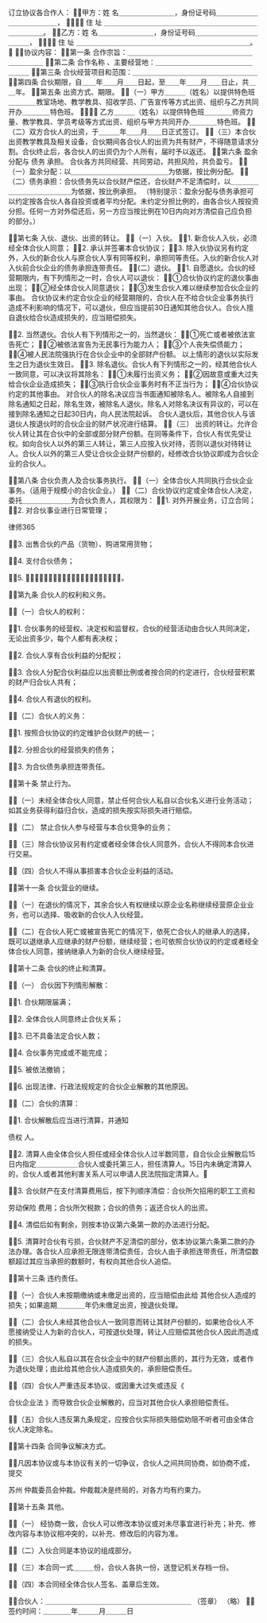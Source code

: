 
 订立协议各合作人： 
甲方：姓 名＿＿＿＿＿＿＿＿，身份证号码＿＿＿＿＿＿＿＿＿＿＿＿＿， 
 住 址 ＿＿＿＿＿＿＿＿＿＿＿＿＿＿＿＿＿＿＿＿＿＿＿＿＿＿＿。 
乙方：姓 名＿＿＿＿＿＿＿＿，身份证号码＿＿＿＿＿＿＿＿＿＿＿＿， 
 住 址 ＿＿＿＿＿＿＿＿＿＿＿＿＿＿＿＿＿＿＿＿＿＿＿＿＿。 
 
协议内容： 
第一条 合作宗旨：＿＿＿＿＿＿＿＿＿＿＿＿＿＿＿＿＿＿＿＿＿＿＿ 
第二条 合作名称 、主要经营地：＿＿＿＿＿＿＿＿＿＿＿＿＿＿＿＿＿ 
第三条 合伙经营项目和范围：＿＿＿＿＿＿＿＿＿＿＿＿＿＿＿＿＿＿ 
第四条 合伙期限，自＿＿年＿＿月＿＿日起，至＿＿年＿＿月＿＿日止，共＿＿年。 
第五条 出资方式、期限。 
（一）甲方＿＿＿（姓名）以提供特色班＿＿＿＿教室场地、教学教具、招收学员、广告宣传等方式出资、组织与乙方共同开办＿＿＿＿特色班。 
 乙方＿＿＿（姓名）以提供特色班＿＿＿＿师资力量、教学教具、学员考级等方式出资、组织与甲方共同开办＿＿＿＿特色班。 
（二）双方合伙人的出资，于＿＿＿年＿＿月＿＿日正式签订。 
（三）本合伙出资教学教具及相关设备，合伙期间各合伙人的出资为共有财产，不得随意请求分割。合伙终止后，各合伙人的出资仍为个人所有，届时予以返还。 
第六条 盈余分配与
债务
承担。 合伙各方共同经营、共同劳动，共担风险，共负盈亏。 
（一）盈余分配：以＿＿＿＿＿＿＿＿＿＿＿＿＿＿为依据，按比例分配。 
（二）债务承担：合伙债务先以合伙财产偿还，合伙财产不足清偿时，以＿＿＿＿＿＿＿＿＿＿＿＿＿为依据，按比例承担。 
（特别提示：盈余分配与债务承担可以约定按各合伙人各自投资或者平均分配。未约定分担比例的，由各合伙人按投资分担。任何一方对外偿还后，另一方应当按比例在10日内向对方清偿自己应负担的部分。） 

第七条 入伙、退伙、出资的转让。 
（一）入伙。 
1. 新合伙人入伙，必须经全体合伙人同意； 
2. 承认并签署本合伙协议； 
3. 除入伙协议另有约定外，入伙的新合伙人与原合伙人享有同等权利，承担同等责任。入伙的新合伙人对入伙前合伙企业的债务承担连带责任。 
(二）退伙。 
1. 自愿退伙。合伙的经营期限内，有下列情形之一时，合伙人可以退伙： 
①合伙协议约定的退伙事由出现； 
②经全体合伙人同意退伙； 
③发生合伙人难以继续参加合伙企业的事由。 
合伙协议未约定合伙企业的经营期限的，合伙人在不给合伙企业事务执行造成不利影响的情况下，可以退伙，但应当提前30日通知其他合伙人。合伙人擅自退伙给合伙造成损失的，应当赔偿损失。 

2. 当然退伙。合伙人有下列情形之一的，当然退伙： 
①死亡或者被依法宣告死亡； 
②被依法宣告为无民事行为能力人； 
③个人丧失偿债能力； 
④被人民法院强执行在合伙企业中的全部财产份额。 以上情形的退伙以实际发生之日为退伙生效日。 
3. 除名退伙。合伙人有下列情形之一的，经其他合伙人一致同意，可以决议将其除名： 
①未履行出资义务； 
②因故意或重大过失给合伙企业造成损失； 
③执行合伙企业事务时有不正当行为； 
④合伙协议约定的其他事由。 
对合伙人的除名决议应当书面通知被除名人。被除名人自接到除名通知之日起，除名生效，被除名人退伙。除名人对除名决议有异议的，可以在接到除名通知之日起30日内，向人民法院起诉。 
合伙人退伙后，其他合伙人与该退伙人按退伙时的合伙企业的财产状况进行结算。 
（三） 出资的转让。允许合伙人转让其在合伙中的全部或部分财产份额。在同等条件下，合伙人有优先受让权。如向合伙人以外的第三人转让，第三人应按入伙对待，否则以退伙对待转让人。合伙人以外的第三人受让合伙企业财产份额的，经修改合伙协议即成为合伙企业的合伙人。 

第八条 合伙负责人及合伙事务执行。 
（一）全体合伙人共同执行合伙企业事务。（适用于规模小的合伙企业。） 
（二）合伙协议约定或全体合伙人决定，委托＿＿＿＿＿＿＿为合伙负责人，其权限为： 
1. 对外开展业务，订立合同； 
2. 对合伙事业进行日常管理； 




 
律师365






3. 出售合伙的产品（货物）、购进常用货物； 

4. 支付合伙债务； 

5. ＿＿＿＿＿＿＿＿＿＿＿＿＿＿＿＿＿＿＿＿＿。 

第九条 合伙人的权利和义务。 

（一）合伙人的权利： 

1. 合伙事务的经营权、决定权和监督权，合伙的经营活动由合伙人共同决定，无论出资多少，每个人都有表决权； 

2. 合伙人享有合伙利益的分配权； 

3. 合伙人分配合伙利益应以出资额比例或者按合同的约定进行，合伙经营积累的财产归合伙人共有； 

4. 合伙人有退伙的权利。 

（二）合伙人的义务： 

1. 按照合伙协议的约定维护合伙财产的统一； 

2. 分担合伙的经营损失的债务； 

3. 为合伙债务承担连带责任。 

第十条 禁止行为。 

（一）未经全体合伙人同意，禁止任何合伙人私自以合伙名义进行业务活动；如其业务获得利益归合伙，造成的损失按实际损失进行赔偿。 

（二） 禁止合伙人参与经营与本合伙竞争的业务； 

（三）除合伙协议另有约定或者经全体合伙人同意外，合伙人不得同本合伙进行交易。 

（四）合伙人不得从事损害本合伙企业利益的活动。 

第十一条 合伙营业的继续。 

（一）在退伙的情况下，其余合伙人有权继续以原企业名称继续经营原企业业务，也可以选择、吸收新的合伙人入伙经营。 

（二）在合伙人死亡或被宣告死亡的情况下，依死亡合伙人的继承人的选择，既可以退继承人应继承的财产份额，继续经营；也可依照合伙协议的约定或者经全体合伙人同意，接纳继承人为新的合伙人继续经营。 



第十二条 合伙的终止和清算。 

（一） 合伙因下列情形解散： 

1. 合伙期限届满； 

2. 全体合伙人同意终止合伙关系； 

3. 已不具备法定合伙人数； 

4. 合伙事务完成或不能完成； 

5. 被依法撤销； 

6. 出现法律、行政法规规定的合伙企业解散的其他原因。 

（二）合伙的清算： 

1. 合伙解散后应当进行清算，并通知

债权
人。 

2. 清算人由全体合伙人担任或经全体合伙人过半数同意，自合伙企业解散后15日内指定＿＿＿＿＿＿合伙人或委托第三人，担任清算人。15日内未确定清算人的，合伙人或者其他利害关系人可以申请人民法院指定清算人。 

3. 合伙财产在支付清算费用后，按下列顺序清偿：合伙所欠招用的职工工资和

劳动保险
费用；合伙所欠税款；合伙的债务；返还合伙人的出资。 

4. 清偿后如有剩余，则按本协议第六条第一款的办法进行分配。 

5. 清算时合伙有亏损，合伙财产不足清偿的部分，依本协议第六条第二款的办法办理。各合伙人应承担无限连带清偿责任，合伙人由于承担连带责任，所清偿数额超过其应当承担的数额时，有权向其他合伙人追偿。 



第十三条 违约责任。 

（一）合伙人未按期缴纳或未缴足出资的，应当赔偿由此给 其他合伙人造成的损失；如果逾期＿＿＿＿年仍未缴足出资，按退伙处理。 

（二）合伙人未经其他合伙人一致同意而转让其财产份额的，如果他合伙人不愿接纳受让人为新的合伙人，可按退伙处理，转让人应赔偿其他合伙人因此而造成的损失。 



（三）合伙人私自以其在合伙企业中的财产份额出质的，其行为无效，或者作为退伙处理；由此给其他合伙人造成损失的，承担赔偿责任。 

（四）合伙人严重违反本协议、或因重大过失或违反《

合伙企业法
》而导致合伙企业解散的，应当对其他合伙人承担赔偿责任。 

（五）合伙人违反第九条规定，应按合伙实际损失赔偿劝阻不听者可由全体合伙人决定除名。 

第十四条 合同争议解决方式。 

凡因本协议或与本协议有关的一切争议，合伙人之间共同协商，如协商不成，提交

苏州
仲裁委员会仲裁。仲裁裁决是终局的，对各方均有约束力。 



第十五条 其他。 

（一） 经协商一致，合伙人可以修改本协议或对未尽事宜进行补充；补充、修改内容与本协议相冲突的，以补充、修改后的内容为准。 

（二）入伙合同是本协议的组成部分。 

（三）本合同一式＿＿＿份，合伙人各执一份，送登记机关存档一份。 

（四）本合同经全体合伙人签名、盖章后生效。 



合伙人：＿＿＿＿＿＿＿＿＿＿＿＿＿＿＿＿＿＿＿＿＿ （签章） （略） 
签约时间：＿＿＿＿年＿＿＿月＿＿＿日 

 


 

 
 
 
 
 
  


  
 

  


  


  
 
 
 
 

